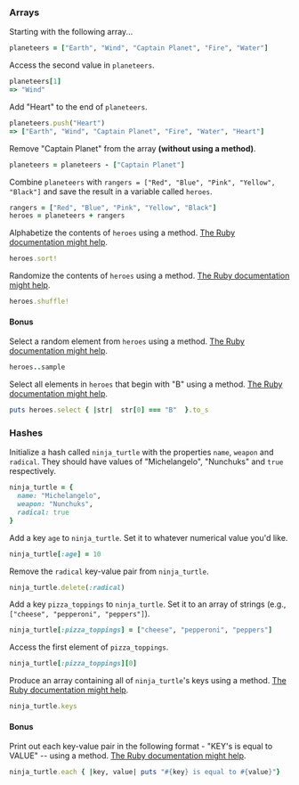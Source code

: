 ### Arrays

Starting with the following array...

```rb
planeteers = ["Earth", "Wind", "Captain Planet", "Fire", "Water"]
```

Access the second value in `planeteers`.

```rb
planeteers[1]
=> "Wind"
```

Add "Heart" to the end of `planeteers`.

```rb
planeteers.push("Heart")
=> ["Earth", "Wind", "Captain Planet", "Fire", "Water", "Heart"]
```

Remove "Captain Planet" from the array **(without using a method)**.

```rb
planeteers = planeteers - ["Captain Planet"]
```

Combine `planeteers` with `rangers = ["Red", "Blue", "Pink", "Yellow", "Black"]` and save the result in a variable called `heroes`.

```rb
rangers = ["Red", "Blue", "Pink", "Yellow", "Black"]
heroes = planeteers + rangers
```

Alphabetize the contents of `heroes` using a method. [The Ruby documentation might help](http://ruby-doc.org/core-2.6.1/Array.html).

```rb
heroes.sort!
```

Randomize the contents of `heroes` using a method. [The Ruby documentation might help](http://ruby-doc.org/core-2.6.1/Array.html).

```rb
heroes.shuffle!
```

#### Bonus

Select a random element from `heroes` using a method. [The Ruby documentation might help](http://ruby-doc.org/core-2.6.1/Array.html).

```rb
heroes..sample
```

Select all elements in `heroes` that begin with "B" using a method. [The Ruby documentation might help](http://ruby-doc.org/core-2.6.1/Array.html).

```rb
puts heroes.select { |str|  str[0] === "B"  }.to_s
```

### Hashes

Initialize a hash called `ninja_turtle` with the properties `name`, `weapon` and `radical`. They should have values of "Michelangelo", "Nunchuks" and `true` respectively.

```rb
ninja_turtle = {
  name: "Michelangelo",
  weapon: "Nunchuks",
  radical: true
}

```

Add a key `age` to `ninja_turtle`. Set it to whatever numerical value you'd like.

```rb
ninja_turtle[:age] = 10
```

Remove the `radical` key-value pair from `ninja_turtle`.

```rb
ninja_turtle.delete(:radical)
```

Add a key `pizza_toppings` to `ninja_turtle`. Set it to an array of strings (e.g., `["cheese", "pepperoni", "peppers"]`).

```rb
ninja_turtle[:pizza_toppings] = ["cheese", "pepperoni", "peppers"]
```

Access the first element of `pizza_toppings`.

```rb
ninja_turtle[:pizza_toppings][0]
```

Produce an array containing all of `ninja_turtle`'s keys using a method. [The Ruby documentation might help](http://ruby-doc.org/core-1.9.3/Hash.html).

```rb
ninja_turtle.keys
```

#### Bonus

Print out each key-value pair in the following format - "KEY's is equal to VALUE" -- using a method. [The Ruby documentation might help](http://ruby-doc.org/core-1.9.3/Hash.html).

```rb
ninja_turtle.each { |key, value| puts "#{key} is equal to #{value}"}
```
